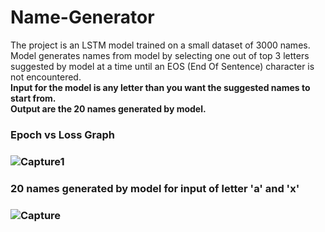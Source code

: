 # Name-Generator
The project is an LSTM model trained on a small dataset of 3000 names. Model generates names from model by selecting one out of top 3 letters suggested by model at a time until an EOS (End Of Sentence) character is not encountered. <br>
<b>Input for the model is any letter than you want the suggested names to start from.<b><br>
Output are the 20 names generated by model.<br>

<h3>Epoch vs Loss Graph<h3>
  
![Capture1](https://user-images.githubusercontent.com/22273562/146696231-b67cb264-7dfc-48a8-a0cd-3b8a52ab8319.PNG)

<h3> 20 names generated by model for input of letter 'a' and 'x'<h3>
  
![Capture](https://user-images.githubusercontent.com/22273562/146696301-5a1a6dc3-3c36-4f7d-8549-70edd5ca0268.PNG)
